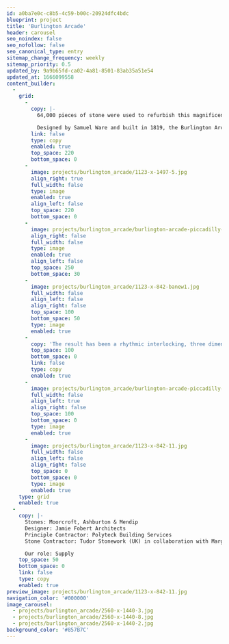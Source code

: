 ```yaml
---
id: a0ba7e0c-c8b5-4c59-b00c-20924dfc4bdc
blueprint: project
title: 'Burlington Arcade'
header: carousel
seo_noindex: false
seo_nofollow: false
seo_canonical_type: entry
sitemap_change_frequency: weekly
sitemap_priority: 0.5
updated_by: 9a9b65fd-ca02-4a81-8501-83ab35a51e54
updated_at: 1666099558
content_builder:
  -
    grid:
      -
        copy: |-
          64,000 pieces of stone were used to refurbish this magnificent and iconic walkway in central London. The pattern was a combination of one found in Greenwich Palace and a Trompe l'oeil decorated floor in Florence.

          Designed by Samuel Ware and built in 1819, the Burlington Arcade is a slice of ornate Regency architecture in the heart of London. In order to keep it at the forefront of West End shopping, the Arcade's owners wished to raise its cultural profile. As part of this vision, they commissioned Jamie Fobert Architects to design a new floor. Built in 2015 entirely from British stone, the new floor is historically-referenced yet truly contemporary.
        link: false
        type: copy
        enabled: true
        top_space: 220
        bottom_space: 0
      -
        image: projects/burlington_arcade/1123-x-1497-5.jpg
        align_right: true
        full_width: false
        type: image
        enabled: true
        align_left: false
        top_space: 220
        bottom_space: 0
      -
        image: projects/burlington_arcade/burlington-arcade-piccadilly-london-royal-academy-jamie-fobert-architects-british-stone-floor-marble-mosaic-picadilly-entrance-1800x1350.jpeg
        align_right: false
        full_width: false
        type: image
        enabled: true
        align_left: false
        top_space: 250
        bottom_space: 30
      -
        image: projects/burlington_arcade/1123-x-842-banew1.jpg
        full_width: false
        align_left: false
        align_right: false
        top_space: 100
        bottom_space: 50
        type: image
        enabled: true
      -
        copy: 'The result has been a rhythmic interlocking, three dimensional design that reflects the arcade''s curvilinear forms found on the arches and grill work of the building. 150 tonnes of stone were used in the construction of the walkway including Moorcroft, Ashburton and Mendip'
        top_space: 100
        bottom_space: 0
        link: false
        type: copy
        enabled: true
      -
        image: projects/burlington_arcade/burlington-arcade-piccadilly-london-royal-academy-jamie-fobert-architects-british-stone-floor-marble-mosaic-fabrication-margraf-1800x1106.jpeg
        full_width: false
        align_left: true
        align_right: false
        top_space: 100
        bottom_space: 0
        type: image
        enabled: true
      -
        image: projects/burlington_arcade/1123-x-842-11.jpg
        full_width: false
        align_left: false
        align_right: false
        top_space: 0
        bottom_space: 0
        type: image
        enabled: true
    type: grid
    enabled: true
  -
    copy: |-
      Stones: Moorcroft, Ashburton & Mendip
      Designer: Jamie Fobert Architects
      Principle Contractor: Polyteck Building Services
      Stone Contractor: Tudor Stonework (UK) in collaboration with Margraf (Italy)

      Our role: Supply
    top_space: 50
    bottom_space: 0
    link: false
    type: copy
    enabled: true
preview_image: projects/burlington_arcade/1123-x-842-11.jpg
navigation_color: '#000000'
image_carousel:
  - projects/burlington_arcade/2560-x-1440-3.jpg
  - projects/burlington_arcade/2560-x-1440-8.jpg
  - projects/burlington_arcade/2560-x-1440-2.jpg
background_color: '#857B7C'
---
```


